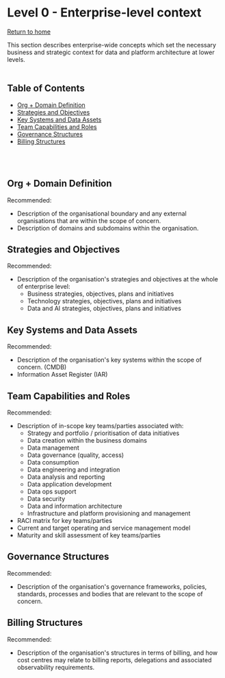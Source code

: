 # Level 0 - Enterprise-level context
[Return to home](README.md)

This section describes enterprise-wide concepts which set the necessary business and strategic context for data and platform architecture at lower levels.
<br>
<br>

## Table of Contents

- [Org + Domain Definition](#org-domain-definition)
- [Strategies and Objectives](#strategies-and-objectives)
- [Key Systems and Data Assets](#key-systems-and-data-assets)
- [Team Capabilities and Roles](#team-capabilities-and-roles)
- [Governance Structures](#governance-structures)
- [Billing Structures](#billing-structures)

<br>
<br>

## Org + Domain Definition

Recommended:

- Description of the organisational boundary and any external organisations that are within the scope of concern.
- Description of domains and subdomains within the organisation.

## Strategies and Objectives

Recommended:

- Description of the organisation's strategies and objectives at the whole of enterprise level:
    - Business strategies, objectives, plans and initiatives
    - Technology strategies, objectives, plans and initiatives
    - Data and AI strategies, objectives, plans and initiatives

## Key Systems and Data Assets

Recommended:

- Description of the organisation's key systems within the scope of concern. (CMDB)
- Information Asset Register (IAR)

## Team Capabilities and Roles

Recommended:

- Description of in-scope key teams/parties associated with:
    - Strategy and portfolio / prioritisation of data initiatives
    - Data creation within the business domains
    - Data management
    - Data governance (quality, access)
    - Data consumption
    - Data engineering and integration
    - Data analysis and reporting
    - Data application development
    - Data ops support
    - Data security
    - Data and information architecture
    - Infrastructure and platform provisioning and management
- RACI matrix for key teams/parties
- Current and target operating and service management model
- Maturity and skill assessment of key teams/parties

## Governance Structures

Recommended:

- Description of the organisation's governance frameworks, policies, standards, processes and bodies that are relevant to the scope of concern.

## Billing Structures

Recommended:

- Description of the organisation's structures in terms of billing, and how cost centres may relate to billing reports, delegations and associated observability requirements.

